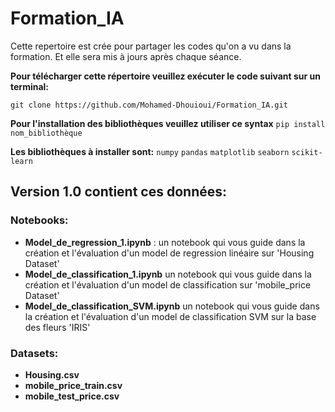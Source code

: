 # Formation_IA
Cette repertoire est crée pour partager les codes qu'on a vu dans la formation. Et elle sera mis à jours après chaque séance.

**Pour télécharger cette répertoire veuillez exécuter le code suivant sur un terminal:**

`git clone https://github.com/Mohamed-Dhouioui/Formation_IA.git`

**Pour l'installation des bibliothèques veuillez utiliser ce syntax**
`pip install nom_bibliothèque`

**Les bibliothèques à installer sont:**
`numpy`
`pandas`
`matplotlib`
`seaborn`
`scikit-learn`

## Version 1.0 contient ces données:

### Notebooks:
- **Model_de_regression_1.ipynb** : un notebook qui vous guide dans 
  la création et l'évaluation d'un model de regression linéaire sur 'Housing Dataset'
- **Model_de_classification_1.ipynb** un notebook qui vous guide dans 
  la création et l'évaluation d'un model de classification sur 'mobile_price Dataset'
- **Model_de_classification_SVM.ipynb** un notebook qui vous guide dans 
  la création et l'évaluation d'un model de classification SVM sur la base des fleurs 'IRIS'

### Datasets:
- **Housing.csv**
- **mobile_price_train.csv**
- **mobile_test_price.csv**